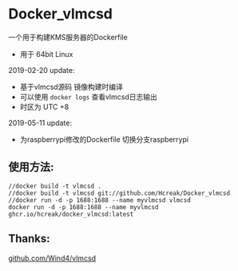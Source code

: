 # Docker_vlmcsd

一个用于构建KMS服务器的Dockerfile

* 用于 64bit Linux

2019-02-20 update:
* 基于vlmcsd源码 镜像构建时编译
* 可以使用 `docker logs` 查看vlmcsd日志输出
* 时区为 UTC +8

2019-05-11 update:
* 为raspberrypi修改的Dockerfile 切换分支raspberrypi

## 使用方法:
	//docker build -t vlmcsd .
	//docker build -t vlmcsd git://github.com/Hcreak/Docker_vlmcsd
	//docker run -d -p 1688:1688 --name myvlmcsd vlmcsd
	docker run -d -p 1688:1688 --name myvlmcsd ghcr.io/hcreak/docker_vlmcsd:latest


## Thanks:
  [github.com/Wind4/vlmcsd](https://github.com/Wind4/vlmcsd)


